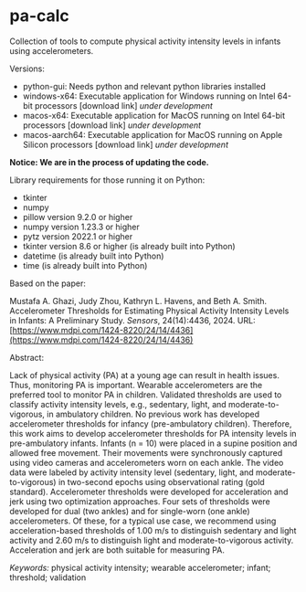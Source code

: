 # pa-calc
Collection of tools to compute physical activity intensity levels in infants using accelerometers.

Versions:
- python-gui: Needs python and relevant python libraries installed
- windows-x64: Executable application for Windows running on Intel 64-bit processors [download link] *under development*
- macos-x64: Executable application for MacOS running on Intel 64-bit processors [download link] *under development*
- macos-aarch64: Executable application for MacOS running on Apple Silicon processors [download link] *under development*

**Notice: We are in the process of updating the code.**
  
Library requirements for those running it on Python:
- tkinter
- numpy
- pillow version 9.2.0 or higher
- numpy version 1.23.3 or higher
- pytz version 2022.1 or higher
- tkinter version 8.6 or higher (is already built into Python)
- datetime (is already built into Python)
- time (is already built into Python)

Based on the paper:

Mustafa A. Ghazi, Judy Zhou, Kathryn L. Havens, and Beth A. Smith. Accelerometer Thresholds for Estimating Physical Activity Intensity Levels in Infants: A Preliminary Study. *Sensors*, 24(14):4436, 2024. URL: [https://www.mdpi.com/1424-8220/24/14/4436](https://www.mdpi.com/1424-8220/24/14/4436)

Abstract:

Lack of physical activity (PA) at a young age can result in health issues. Thus, monitoring PA is important. Wearable accelerometers are the preferred tool to monitor PA in children. Validated thresholds are used to classify activity intensity levels, e.g., sedentary, light, and moderate-to-vigorous, in ambulatory children. No previous work has developed accelerometer thresholds for infancy (pre-ambulatory children). Therefore, this work aims to develop accelerometer thresholds for PA intensity levels in pre-ambulatory infants. Infants (n = 10) were placed in a supine position and allowed free movement. Their movements were synchronously captured using video cameras and accelerometers worn on each ankle. The video data were labeled by activity intensity level (sedentary, light, and moderate-to-vigorous) in two-second epochs using observational rating (gold standard). Accelerometer thresholds were developed for acceleration and jerk using two optimization approaches. Four sets of thresholds were developed for dual (two ankles) and for single-worn (one ankle) accelerometers. Of these, for a typical use case, we recommend using acceleration-based thresholds of 1.00 m/s to distinguish sedentary and light activity and 2.60 m/s to distinguish light and moderate-to-vigorous activity. Acceleration and jerk are both suitable for measuring PA.

*Keywords:* physical activity intensity; wearable accelerometer; infant; threshold; validation
